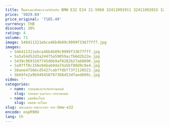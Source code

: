 ```yaml
---
title: ปั๊มพวงมาลัยพาวเวอร์สําหรับ BMW E32 E34 21-5968 32411091911 32411092015 32411140899 32411140906 32411141567 32411141568 32411141570
price: '5029.84'
price_original: '7185.49'
currency: THB
discount: 30%
rating: 4
volume: 71
image: S46411321ebca46b4b89c9999f33677fff.jpg
images:
  - S46411321ebca46b4b89c9999f33677fff.jpg
  - Sa5a54d52d3a24475a59059acfb6d2b22e.jpg
  - S439c9693107745d6b9af8202b27a6809K.jpg
  - Sa97ff8c156e94bab94a74a5bf80d9c9e4.jpg
  - S8aee47566cd5427cabffdbf73f1120522.jpg
  - Sb69fe2a9b949458797368d53dfaed609i.jpg
video: ''
categories:
  - name: รถยนต์และรถจักรยานยนต์
    slug: รถยนต-และรถจ-กรยานยนต
  - name: แชสซีอะไหล่
    slug: แชสซ-อะไหล
slug: มพวงมาล-ยพาวเวอร-าหร-bmw-e32
encode: oopR90U
lang: th
---
```

  